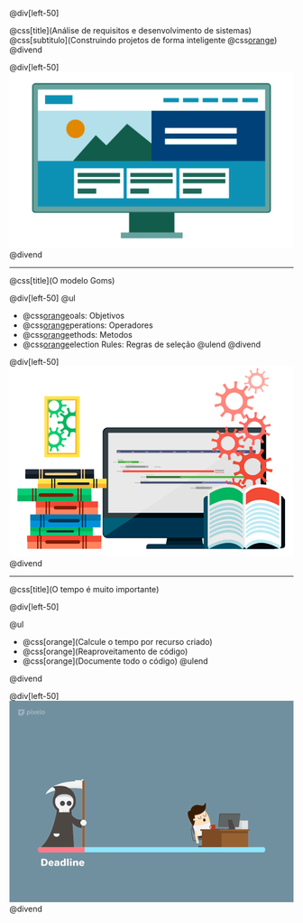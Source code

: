 @div[left-50] 

@css[title](Análise de requisitos e desenvolvimento de sistemas)
@css[subtitulo](Construindo projetos de forma inteligente @css[orange]({}))
@divend

@div[left-50] 
![destaque](images/img-1.gif)
@divend

---

@css[title](O modelo Goms)

@div[left-50] 
@ul
- @css[orange](G)oals: Objetivos
- @css[orange](O)perations: Operadores
- @css[orange](M)ethods: Metodos
- @css[orange](S)election Rules: Regras de seleção
@ulend
@divend

@div[left-50] 
 ![goms](https://raw.githubusercontent.com/androidealp/apresentacao-ar-ds/master/images/task.png)
@divend

---

@css[title](O tempo é muito importante)

@div[left-50] 

@ul
- @css[orange](Calcule o tempo por recurso criado)
- @css[orange](Reaproveitamento de código)
- @css[orange](Documente todo o código)
@ulend

@divend

@div[left-50] 
![destaque](images/img-2.gif)
@divend